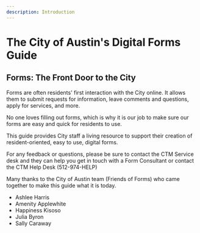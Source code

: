 ```yaml
---
description: Introduction
---
```


# The City of Austin's Digital Forms Guide

## **Forms: The Front Door to the City**

Forms are often residents' first interaction with the City online. It allows them to submit requests for information, leave comments and questions, apply for services, and more.

No one loves filling out forms, which is why it is our job to make sure our forms are easy and quick for residents to use.

This  guide provides City staff a living resource to support their creation of resident-oriented, easy to use, digital forms.

For any feedback or questions, please be sure to contact the CTM Service desk and they can help you get in touch with a Form Consultant or contact the CTM Help Desk (512-974-HELP)

Many thanks to the City of Austin team (Friends of Forms) who came together to make this guide what it is today.

* Ashlee Harris
* Amenity Applewhite
* Happiness Kisoso
* Julia Byron
* Sally Caraway

